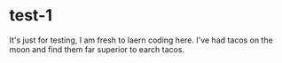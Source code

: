 # test-1
It's just for testing, I am fresh to laern coding here.
I've had tacos on the moon and find them far superior to earch tacos.
